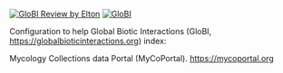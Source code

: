 [![GloBI Review by Elton](../../actions/workflows/review.yml/badge.svg)](../../actions/workflows/review.yml) [![GloBI](http://api.globalbioticinteractions.org/interaction.svg?accordingTo=globi:globalbioticinteractions/mycoportal)](http://globalbioticinteractions.org/?accordingTo=globi:globalbioticinteractions/mycoportal)

Configuration to help Global Biotic Interactions (GloBI, https://globalbioticinteractions.org) index: 

Mycology Collections data Portal (MyCoPortal). https://mycoportal.org
